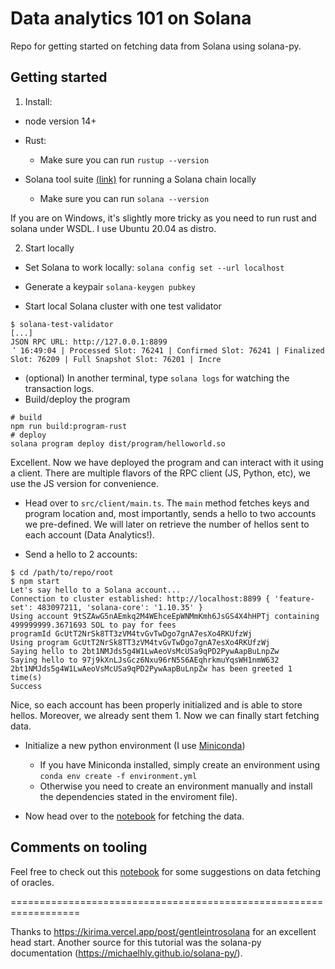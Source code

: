 
# Data analytics 101 on Solana

Repo for getting started on fetching data from Solana using solana-py.

## Getting started

1. Install:

- node version 14+
- Rust:
  - Make sure you can run ```rustup --version```

- Solana tool suite [(link)](https://docs.solana.com/cli/install-solana-cli-tools) for running a Solana chain locally 
  - Make sure you can run ```solana --version```

If you are on Windows, it's slightly more tricky as you need to run rust and solana under WSDL. I use Ubuntu 20.04 as distro.

2. Start locally


- Set Solana to work locally: 
```solana config set --url localhost```
- Generate a keypair 
``` solana-keygen pubkey ```

- Start local Solana cluster with one test validator

```
$ solana-test-validator
[...]
JSON RPC URL: http://127.0.0.1:8899
⠈ 16:49:04 | Processed Slot: 76241 | Confirmed Slot: 76241 | Finalized Slot: 76209 | Full Snapshot Slot: 76201 | Incre
```

- (optional) In another terminal, type ```solana logs``` for watching the transaction logs.
- Build/deploy the program

```
# build
npm run build:program-rust
# deploy
solana program deploy dist/program/helloworld.so
```

Excellent. Now we have deployed the program and can interact with it using a client. There are multiple flavors of the RPC client (JS, Python, etc), we use the JS version for convenience.

- Head over to ```src/client/main.ts```. The ```main``` method fetches keys and program location and, most importantly, sends a hello to two accounts we pre-defined. We will later on retrieve the number of hellos sent to each account (Data Analytics!).

- Send a hello to 2 accounts: 
```
$ cd /path/to/repo/root
$ npm start
Let's say hello to a Solana account...
Connection to cluster established: http://localhost:8899 { 'feature-set': 483097211, 'solana-core': '1.10.35' }
Using account 9tSZAwG5nAEmkq2M4WEhceEpWNMmKmh6JsGS4X4hHPTj containing 499999999.3671693 SOL to pay for fees
programId GcUtT2NrSk8TT3zVM4tvGvTwDgo7gnA7esXo4RKUfzWj
Using program GcUtT2NrSk8TT3zVM4tvGvTwDgo7gnA7esXo4RKUfzWj
Saying hello to 2bt1NMJds5g4W1LwAeoVsMcUSa9qPD2PywAapBuLnpZw
Saying hello to 97j9kXnLJsGcz6Nxu96rN5S6AEqhrkmuYqsWH1nmW632
2bt1NMJds5g4W1LwAeoVsMcUSa9qPD2PywAapBuLnpZw has been greeted 1 time(s)
Success
```

Nice, so each account has been properly initialized and is able to store hellos. Moreover, we already sent them 1.
Now we can finally start fetching data.

- Initialize a new python environment (I use [Miniconda](https://docs.conda.io/en/latest/miniconda.html))
  - If you have Miniconda installed, simply create an environment using ```conda env create -f environment.yml```
  - Otherwise you need to create an environment manually and install the dependencies stated in the enviroment file).

- Now head over to the [notebook](local-solana-data-analysis.ipynb) for fetching the data.

## Comments on tooling

Feel free to check out this [notebook](tools-overview.ipynb) for some suggestions on data fetching of oracles.


==================================================================

Thanks to https://kirima.vercel.app/post/gentleintrosolana for an excellent head start.
Another source for this tutorial was the solana-py documentation (https://michaelhly.github.io/solana-py/).
